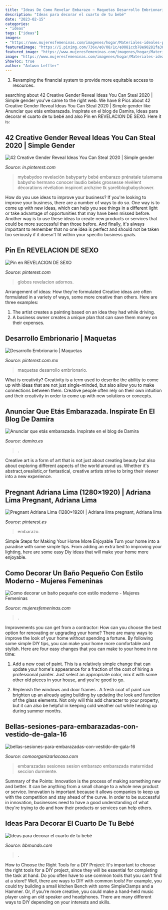 ```yaml
---
title: "Ideas De Como Revelar Embarazo ~ Maquetas Desarrollo Embrionario"
description: "Ideas para decorar el cuarto de tu bebé"
date: "2023-02-15"
categories:
- "ideas"
tags: ["ideas"]
images:
- "https://www.mujeresfemeninas.com/imagenes/hogar/Materiales-ideales-para-baños-pequeños..jpg"
featuredImage: "https://i.pinimg.com/736x/e0/08/1c/e0081ccb78e90281fa386a4b97643d0a--adriana-lima-pregnant-celebrities.jpg"
featured_image: "https://www.mujeresfemeninas.com/imagenes/hogar/Materiales-ideales-para-baños-pequeños..jpg"
image: "https://www.mujeresfemeninas.com/imagenes/hogar/Materiales-ideales-para-baños-pequeños..jpg"
ShowToc: true
author: "Antwon Leffler"
---
```



3. Revamping the financial system to provide more equitable access to resources. 

	

		
searching about 42 Creative Gender Reveal Ideas You Can Steal 2020 | Simple gender you've came to the right web. We have 8 Pics about 42 Creative Gender Reveal Ideas You Can Steal 2020 | Simple gender like Anunciar que etás embarazada. Inspírate en el blog de Damira, Ideas para decorar el cuarto de tu bebé and also Pin en REVELACION DE SEXO. Here it is:
		
    
## 42 Creative Gender Reveal Ideas You Can Steal 2020 | Simple Gender

<img loading=lazy src="https://i.pinimg.com/736x/ae/08/a0/ae08a01ba1b0a39a1566db9ab97fd6af.jpg" onerror="this.onerror=null;this.src='https://tse2.mm.bing.net/th?id=OIP.RuO96j5ingFlUaDMZ1O_5AHaNL&amp;pid=15.1';" alt="42 Creative Gender Reveal Ideas You Can Steal 2020 | Simple gender">

_Source: in.pinterest.com_

>mybabydoo revelación babyparty bebé embarazo prénatale tulamama babysho hermano conocer laudio bebés grossesse révèlent décorations révélation inspiront archzine tk yareliblogbabyshower. 

	

How do you use ideas to improve your business?
If you're looking to improve your business, there are a number of ways to do so. One way is to come up with new ideas, which can help you see things in a different light or take advantage of opportunities that may have been missed before. Another way is to use these ideas to create new products or services that could be more successful than those before. And finally, it's always important to remember that no one idea is perfect and should not be taken too seriously if it doesn't fit within your specific business goals.

    
## Pin En REVELACION DE SEXO

<img loading=lazy src="https://i.pinimg.com/736x/4a/2a/d8/4a2ad815f2010e75f51c54d3f9997d73.jpg" onerror="this.onerror=null;this.src='https://tse2.mm.bing.net/th?id=OIP.MoLISFnr3iZxeRkKMRz79QHaJQ&amp;pid=15.1';" alt="Pin en REVELACION DE SEXO">

_Source: pinterest.com_

>globos revelacion adornos. 

	

Arrangement of ideas: How they're formulated
Creative ideas are often formulated in a variety of ways, some more creative than others. Here are three examples:
1. The artist creates a painting based on an idea they had while driving.
2. A business owner creates a unique plan that can save them money on their expenses.

    
## Desarrollo Embrionario | Maquetas

<img loading=lazy src="https://i.pinimg.com/736x/db/56/41/db56410496731fbae44b3bf4f0bfcb43.jpg" onerror="this.onerror=null;this.src='https://tse4.mm.bing.net/th?id=OIP.pl9Z_bnSik9ZC5sTah8GKQHaJ3&amp;pid=15.1';" alt="Desarrollo Embrionario | Maquetas">

_Source: pinterest.com.mx_

>maquetas desarrollo embrionario. 

	

What is creativity?
Creativity is a term used to describe the ability to come up with ideas that are not just single-minded, but also allow you to make connections between them. Creative people often rely on their own intuition and their creativity in order to come up with new solutions or concepts.

    
## Anunciar Que Etás Embarazada. Inspírate En El Blog De Damira

<img loading=lazy src="https://www.damira.es/wp-content/uploads/2017/05/embarazo-3.jpg" onerror="this.onerror=null;this.src='https://tse1.mm.bing.net/th?id=OIP.RjZBmv8-dJ1gvGkke0rJogHaNK&amp;pid=15.1';" alt="Anunciar que etás embarazada. Inspírate en el blog de Damira">

_Source: damira.es_

>. 

	

Creative art is a form of art that is not just about creating beauty but also about exploring different aspects of the world around us. Whether it's abstract,orealistic,or fantastical, creative artists strive to bring their viewer into a new experience.

    
## Pregnant Adriana Lima (1280×1920) | Adriana Lima Pregnant, Adriana Lima

<img loading=lazy src="https://i.pinimg.com/736x/e0/08/1c/e0081ccb78e90281fa386a4b97643d0a--adriana-lima-pregnant-celebrities.jpg" onerror="this.onerror=null;this.src='https://tse1.mm.bing.net/th?id=OIP.utuBCcHETlAA1dM3cuQx3gHaLH&amp;pid=15.1';" alt="Pregnant Adriana Lima (1280×1920) | Adriana lima pregnant, Adriana lima">

_Source: pinterest.es_

>embarazo. 

	

Simple Steps for Making Your Home More Enjoyable
Turn your home into a paradise with some simple tips. From adding an extra bed to improving your lighting, here are some easy Diy ideas that will make your home more enjoyable.

    
## Como Decorar Un Baño Pequeño Con Estilo Moderno - Mujeres Femeninas

<img loading=lazy src="https://www.mujeresfemeninas.com/imagenes/hogar/Materiales-ideales-para-baños-pequeños..jpg" onerror="this.onerror=null;this.src='https://tse1.mm.bing.net/th?id=OIP.mMrOizlfcaseDluuR6voZwHaHi&amp;pid=15.1';" alt="Como decorar un baño pequeño con estilo moderno - Mujeres Femeninas">

_Source: mujeresfemeninas.com_

>. 

	

Improvements you can get from a contractor: How can you choose the best option for renovating or upgrading your home?
There are many ways to improve the look of your home without spending a fortune. By following some simple DIY tips, you can make your home more comfortable and stylish. Here are four easy changes that you can make to your home in no time:
1. Add a new coat of paint. This is a relatively simple change that can update your home's appearance for a fraction of the cost of hiring a professional painter. Just select an appropriate color, mix it with some other old pieces in your house, and you're good to go.

2. Replenish the windows and door frames . A fresh coat of paint can brighten up an already aging building by updating the look and function of the glass elements. Not only will this add character to your property, but it can also be helpful in keeping cold weather out while heating up during summer months.


    
## Bellas-sesiones-para-embarazadas-con-vestido-de-gala-16

<img loading=lazy src="https://comoorganizarlacasa.com/wp-content/uploads/2016/10/Bellas-sesiones-para-embarazadas-con-vestido-de-gala-16.jpg" onerror="this.onerror=null;this.src='https://tse3.mm.bing.net/th?id=OIP.VlsEk7v5ZUfMZ2dSXsjHpQHaE7&amp;pid=15.1';" alt="bellas-sesiones-para-embarazadas-con-vestido-de-gala-16">

_Source: comoorganizarlacasa.com_

>embarazadas sesiones sesion embarazo embarazada maternidad seccion durmiente. 

	

Summary of the Points:
Innovation is the process of making something new and better. It can be anything from a small change to a whole new product or service. Innovation is important because it allows companies to keep up with the competition and stay ahead of the curve. In order to be successful in innovation, businesses need to have a good understanding of what they're trying to do and how their products or services can help others.

    
## Ideas Para Decorar El Cuarto De Tu Bebé

<img loading=lazy src="https://www.bbmundo.com/wp-content/uploads/2021/03/ideas-para-decorar-habitacion-bebbe-0.jpeg" onerror="this.onerror=null;this.src='https://tse2.mm.bing.net/th?id=OIP.uRGO3IQxZaCf4ex-lIquKwHaEX&amp;pid=15.1';" alt="Ideas para decorar el cuarto de tu bebé">

_Source: bbmundo.com_

>. 

	

How to Choose the Right Tools for a DIY Project: It's important to choose the right tools for a DIY project, since they will be essential for completing the task at hand.
Do you often have to use common tools that you can't find at a store? Well, there are ways to DIY with common tools! For example, you could try building a small kitchen Bench with some SimpleClamps and a Hammer. Or, if you're more creative, you could make a hand-held music player using an old speaker and headphones. There are many different ways to DIY depending on your interests and skills.

